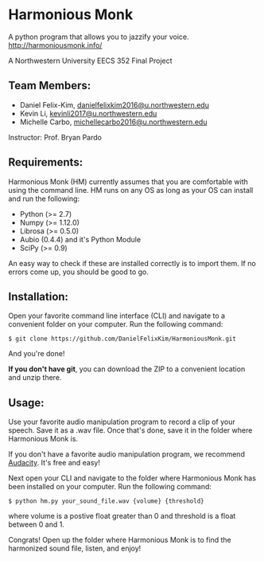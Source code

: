 # Harmonious Monk
A python program that allows you to jazzify your voice.
http://harmoniousmonk.info/

A Northwestern University EECS 352 Final Project

## Team Members:
+ Daniel Felix-Kim, danielfelixkim2016@u.northwestern.edu
+ Kevin Li, kevinli2017@u.northwestern.edu
+ Michelle Carbo, michellecarbo2016@u.northwestern.edu

Instructor: Prof. Bryan Pardo

## Requirements:
Harmonious Monk (HM) currently assumes that you are comfortable with using the command line. HM runs on any OS as long as your OS can install and run the following:
+ Python (>= 2.7)
+ Numpy (>= 1.12.0)
+ Librosa (>= 0.5.0)
+ Aubio (0.4.4) and it's Python Module
+ SciPy (>= 0.9)

An easy way to check if these are installed correctly is to import them. If no errors come up, you should be good to go. 

## Installation:
Open your favorite command line interface (CLI) and navigate to a convenient folder on your computer. Run the following command:
```
$ git clone https://github.com/DanielFelixKim/HarmoniousMonk.git
```
And you're done!

**If you don't have git**, you can download the ZIP to a convenient location and unzip there.

## Usage: 
Use your favorite audio manipulation program to record a clip of your speech. Save it as a .wav file. Once that's done, save it in the folder where Harmonious Monk is.

If you don't have a favorite audio manipulation program, we recommend [Audacity](http://www.audacityteam.org/). It's free and easy!

Next open your CLI and navigate to the folder where Harmonious Monk has been installed on your computer. Run the following command: 
```
$ python hm.py your_sound_file.wav {volume} {threshold}
```
where volume is a postive float greater than 0 and threshold is a float between 0 and 1.

Congrats! Open up the folder where Harmonious Monk is to find the harmonized sound file, listen, and enjoy!



